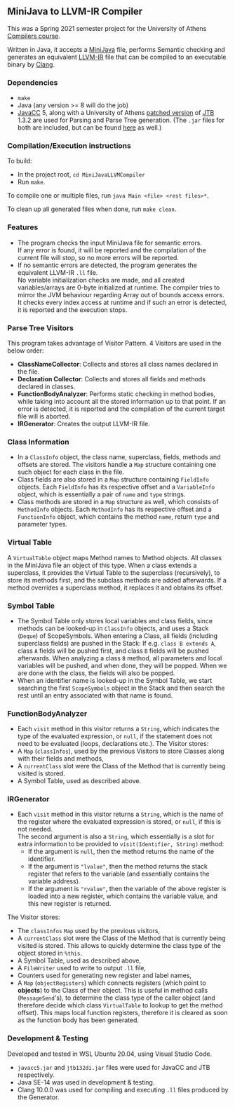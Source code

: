 ## MiniJava to LLVM-IR Compiler

This was a Spring 2021 semester project for the University of Athens
[Compilers course](http://cgi.di.uoa.gr/~compilers/index.html).

Written in Java, it accepts a [MiniJava](http://cgi.di.uoa.gr/~compilers/project_files/minijava-new/minijava.html)
file, performs Semantic checking and generates an equivalent
[LLVM-IR](https://llvm.org/docs/LangRef.html) file that can be compiled to an executable binary
by [Clang](https://clang.llvm.org/).

### Dependencies
- `make`
- Java (any version >= 8 will do the job)
- [JavaCC](https://javacc.github.io/javacc/) 5, along with a University of Athens
[patched version](http://cgi.di.uoa.gr/~compilers/tools/jtb132di.jar)
of [JTB](http://compilers.cs.ucla.edu/jtb/) 1.3.2 are used for Parsing and Parse Tree generation.
(The `.jar` files for both are included, but can be found [here](http://cgi.di.uoa.gr/~compilers/tools.html) as well.)

### Compilation/Execution instructions

To build:
- In the project root, `cd MiniJavaLLVMCompiler`
- Run `make`.

To compile one or multiple files, run `java Main <file> <rest files>*`.

To clean up all generated files when done, run `make clean`.

### Features
- The program checks the input MiniJava file for semantic errors.\
If any error is found, it will be reported and the compilation of the current file will stop,
so no more errors will be reported.
- If no semantic errors are detected, the program generates the equivalent LLVM-IR `.ll` file.\
No variable initialization checks are made, and all created variables/arrays are 0-byte initialized
at runtime.
The compiler tries to mirror the JVM behaviour regarding Array out of bounds access errors.
It checks every index access at runtime and if such an error is detected, it is reported and the execution stops.

### Parse Tree Visitors
This program takes advantage of Visitor Pattern. 4 Visitors are used in the below order:
- **ClassNameCollector**:
Collects and stores all class names declared in the file.
- **Declaration Collector**:
Collects and stores all fields and methods declared in classes.
- **FunctionBodyAnalyzer**:
Performs static checking in method bodies, while taking into account all the stored
information up to that point. If an error is detected, it is reported and
the compilation of the current target file will is aborted.
- **IRGenerator**:
Creates the output LLVM-IR file.

### Class Information
- In a `ClassInfo` object, the class name, superclass, fields,
methods and offsets are stored. The visitors handle a `Map` structure
containing one such object for each class in the file.
- Class fields are also stored in a `Map` structure containing
`FieldInfo` objects. Each `FieldInfo` has its respective offset and a `VariableInfo`
object, which is essentially a pair of `name` and `type` strings.
- Class methods are stored in a `Map` structure as well, which consists of
`MethodInfo` objects. Each `MethodInfo` has its respective offset and a `FunctionInfo`
object, which contains the method `name`, return `type` and parameter types.

### Virtual Table
A `VirtualTable` object maps Method names to Method objects. All classes in the MiniJava file an object of this type.
When a class extends a superclass, it provides the Virtual Table to the superclass (recursively),
to store its methods first, and the subclass methods are added afterwards. If a method overrides
a superclass method, it replaces it and obtains its offset.

### Symbol Table
- The Symbol Table only stores local variables and class fields, since methods can be
looked-up in `ClassInfo` objects, and uses a Stack (`Deque`) of ScopeSymbols.
When entering a Class, all fields (including superclass fields) are pushed in the Stack:
If e.g. `class B extends A`, class `A` fields will be pushed first, and class `B` fields will be pushed
afterwards. When analyzing a class `B` method, all parameters and local variables will be pushed,
and when done, they will be popped. When we are done with the class, the fields will also be popped.
- When an identifier name is looked-up in the Symbol Table, we start searching the first `ScopeSymbols` object
in the Stack and then search the rest until an entry associated with that name is found.

### FunctionBodyAnalyzer
- Each `visit` method in this visitor returns a `String`, which indicates the type of the evaluated expression,
or `null`, if the statement does not need to be evaluated (loops, declarations etc.).
The Visitor stores:
- A `Map` (`classInfos`), used by the previous Visitors
to store Classes along with their fields and methods,
- A `currentClass` slot were the Class of the Method that is currently being visited is stored.
- A Symbol Table, used as described above.

### IRGenerator
- Each `visit` method in this visitor returns a `String`, which is the name of the register where
the evaluated expression is stored, or `null`, if this is not needed.  
The second argument is also a `String`, which essentially is a slot for extra information to be
provided to `visit(Identifier, String)` method:
    - If the argument is `null`, then the method returns the name of the identifier.
    - If the argument is `"lvalue"`, then the method returns the stack register that refers to the
    variable (and essentially contains the variable address).
    - If the argument is `"rvalue"`, then the variable of the above register is loaded into a new 
    register, which contains the variable value, and this new register is returned.

The Visitor stores:
- The `classInfos` `Map` used by the previous visitors,
- A `currentClass` slot were the Class of the Method that is currently being visited is stored.
This allows to quickly determine the class type of the object stored in `%this`.
- A Symbol Table, used as described above,
- A `FileWriter` used to write to output `.ll` file,
- Counters used for generating new register and label names,
- A `Map` (`objectRegisters`) which connects registers (which point to **objects**) to the Class of their object. This is useful in method calls (`MessageSend`'s), to determine the class type of the caller object (and therefore decide which class `VirtualTable` to lookup to get the method offset). This maps local function registers, therefore it is cleared as soon as the function body has been generated.

### Development & Testing
Developed and tested in WSL Ubuntu 20.04, using Visual Studio Code.
- `javacc5.jar` and `jtb132di.jar` files were used for JavaCC and JTB respectively.
- Java SE-14 was used in development & testing.
- Clang 10.0.0 was used for compiling and executing `.ll` files produced by the Generator.
